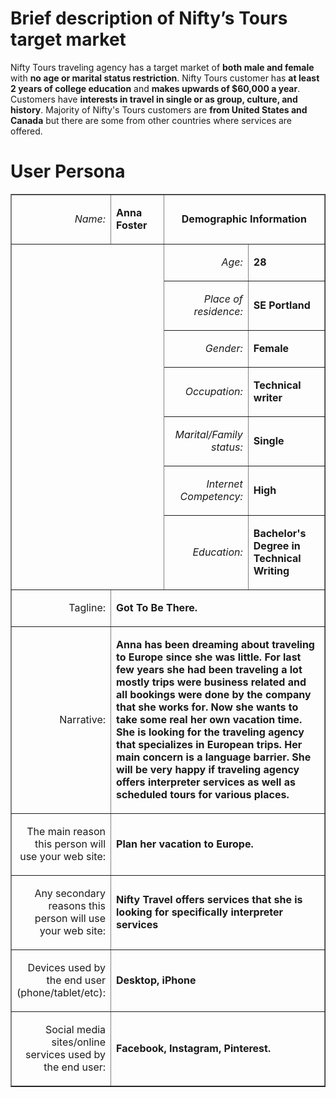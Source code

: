 <h1>Brief description of Nifty’s Tours target market</h1>
<p>Nifty Tours traveling agency has a target market of <strong>both male and female </strong> with <strong>no age or marital status restriction</strong>. Nifty Tours customer has <strong>at least 2 years of college education</strong> and <strong>makes upwards of $60,000 a year</strong>. Customers have <strong>interests in travel in single or as group, culture, and history</strong>. Majority of Nifty's Tours customers are <strong>from United States and Canada</strong> but there are some from other countries where services are offered.</p>

<h1>User Persona</h1>
<table border="1" cellspacing="0" cellpadding="0" width="651" class="rich-diff-level-zero"> <tbody class="rich-diff-level-one">
<tr> <td width="138"> <p align="right"><i>Name:</i></p> </td> <td width="150"> <p><b>Anna Foster</b></p> </td> <td width="" colspan="2"> <p align="center"><b>Demographic Information</b></p> </td> </tr> <tr> <td width="288" colspan="2" rowspan="7"> <p align="center"><b>&nbsp;</b></p> </td> <td width="162"> <p align="right"><i>Age:</i></p> </td> <td width=""> <p><b>28</b></p> </td> </tr> <tr> <td width="162"> <p align="right"><i>Place of residence:</i></p> </td> <td width=""> <p><b>SE Portland</b></p> </td> </tr> <tr> <td width="162"> <p align="right"><i>Gender:</i></p> </td> <td width=""> <p><b>Female</b></p> </td> </tr> <tr> <td width="162"> <p align="right"><i>Occupation:</i></p> </td> <td width=""> <p><b>Technical writer</b></p> </td> </tr> <tr> <td width="162"> <p align="right"><i>Marital/Family status:</i></p> </td> <td width=""> <p><b>Single </b></p> </td> </tr> <tr> <td width="162"> <p align="right"><i>Internet Competency:</i></p> </td> <td width=""> <p><b>High </b></p> </td> </tr> <tr> <td width="162"> <p align="right"><i>Education:</i></p> </td> <td width="202"> <p><b>Bachelor's Degree in Technical Writing</b></p> </td> </tr> <tr> <td width="138"> <p align="right">Tagline: </p> </td> <td width="" colspan="3"> <p><b>Got To Be There.</b></p> </td> </tr> <tr> <td width="138"> <p align="right">Narrative:</p> </td> <td width="" colspan="3"> <p><b>Anna has been dreaming about traveling to Europe since she was little. For last few years she had been traveling a lot mostly trips were business related and all bookings were done by the company that she works for. Now she wants to take some real her own vacation time. She is looking for the traveling agency that specializes in European trips. Her main concern is a language barrier. She will be very happy if traveling agency offers interpreter services as well as scheduled tours for various places.</b></p> </td> </tr> <tr> <td width="138"> <p align="right">The main reason this person will use your web site:</p> </td> <td width="" colspan="3"> <p><b>Plan her vacation to Europe.</b></p> </td> </tr> <tr> <td width="138"> <p align="right">Any secondary reasons this person will use your web site:</p> </td> <td width="" colspan="3"> <p><b>Nifty Travel offers services that she is looking for specifically interpreter services</b></p> </td> </tr> <tr> <td width="138"> <p align="right">Devices used by the end user (phone/tablet/etc):</p> </td> <td width="" colspan="3"> <p><b>Desktop, iPhone</b></p> </td> </tr> <tr> <td width="138"> <p align="right">Social media sites/online services used by the end user:</p> </td> <td width="" colspan="3"> <p><b>Facebook, Instagram, Pinterest.</b></p> </td> </tr> </tbody>
</table>
